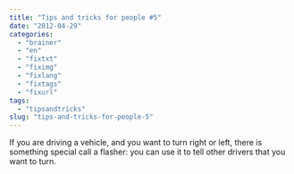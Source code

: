 ```yaml
---
title: "Tips and tricks for people #5"
date: "2012-04-29"
categories: 
  - "brainer"
  - "en"
  - "fixtxt"
  - "fiximg"
  - "fixlang"
  - "fixtags"
  - "fixurl"
tags: 
  - "tipsandtricks"
slug: "tips-and-tricks-for-people-5"
---
```


If you are driving a vehicle, and you want to turn right or left, there is something special call a flasher: you can use it to tell other drivers that you want to turn.
